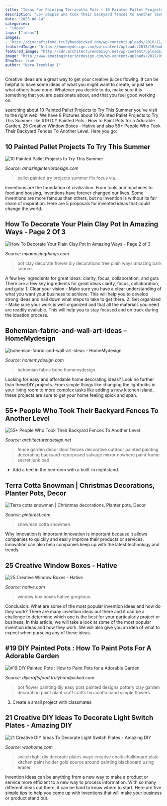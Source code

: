 ```yaml
---
title: "Ideas For Painting Terracotta Pots ~ 10 Painted Pallet Projects To Try This Summer"
description: "55+ people who took their backyard fences to another level"
date: "2023-08-14"
categories:
- "ideas"
tags: ["ideas"]
images:
- "http://diycraftsfood.trulyhandpicked.com/wp-content/uploads/2016/11/DIY-painted-flower-pots-4.jpg"
featuredImage: "https://homemydesign.com/wp-content/uploads/2018/10/bohemian-fabric-and-wall-art-ideas.jpg"
featured_image: "http://cdn.architecturendesign.net/wp-content/uploads/2016/04/AD-Garden-Fence-Decor-Ideas-27.jpg"
image: "http://www.amazinginteriordesign.com/wp-content/uploads/2017/05/10-Painted-Pallet-Projects-to-Try-This-Summer-6.jpg"
ShowToc: true
author: "Nora Tremblay I"
---
```



Creative ideas are a great way to get your creative juices flowing. It can be helpful to have some ideas of what you might want to create, or just see what others have done. Whatever you decide to do, make sure it is something that you are passionate about, and that you feel good working on.

	

		
searching about 10 Painted Pallet Projects to Try This Summer you've visit to the right web. We have 8 Pictures about 10 Painted Pallet Projects to Try This Summer like #19 DIY Painted Pots : How to Paint Pots for a Adorable Garden, 25 Creative Window Boxes - Hative and also 55+ People Who Took Their Backyard Fences To Another Level. Here you go:
		
    
## 10 Painted Pallet Projects To Try This Summer

<img loading=lazy src="http://www.amazinginteriordesign.com/wp-content/uploads/2017/05/10-Painted-Pallet-Projects-to-Try-This-Summer-6.jpg" onerror="this.onerror=null;this.src='https://tse2.mm.bing.net/th?id=OIP.G3gltTij7n-DfR4IT-AZZAHaKE&amp;pid=15.1';" alt="10 Painted Pallet Projects to Try This Summer">

_Source: amazinginteriordesign.com_

>pallet painted try projects summer flix focus via. 

	

Inventions are the foundation of civilization. From tools and machines to food and housing, inventions have forever changed our lives. Some inventions are more famous than others, but no invention is without its fair share of inspiration. Here are 5 proposals for invented ideas that could change the world.

    
## How To Decorate Your Plain Clay Pot In Amazing Ways - Page 2 Of 3

<img loading=lazy src="http://myamazingthings.com/wp-content/uploads/2016/11/diy-flower-arrangement-ideas-white-roses-tree-bark-clay-pot-decorations.jpg" onerror="this.onerror=null;this.src='https://tse2.mm.bing.net/th?id=OIP.FinX2ilFDzPMEcTfL9eYfQHaHa&amp;pid=15.1';" alt="How To Decorate Your Plain Clay Pot In Amazing Ways - Page 2 of 3">

_Source: myamazingthings.com_

>pot clay decorate flower diy decorations tree plain ways amazing bark source. 

	

A few key ingredients for great ideas: clarity, focus, collaboration, and guts
There are a few key ingredients for great ideas clarity, focus, collaboration, and guts: 1. Clear your vision - Make sure you have a clear understanding of what you want your business to achieve. This will help you to develop strong ideas and nail down what steps to take to get there.
2. Get organized - Make sure your work is well organized and that all the materials you need are readily available. This will help you to stay focused and on track during the ideation process.

    
## Bohemian-fabric-and-wall-art-ideas – HomeMydesign

<img loading=lazy src="https://homemydesign.com/wp-content/uploads/2018/10/bohemian-fabric-and-wall-art-ideas.jpg" onerror="this.onerror=null;this.src='https://tse3.mm.bing.net/th?id=OIP.aKYbG5OttNAtXeNXYJpV-gHaLH&amp;pid=15.1';" alt="bohemian-fabric-and-wall-art-ideas – HomeMydesign">

_Source: homemydesign.com_

>bohemian fabric boho homemydesign. 

	

Looking for easy and affordable home decorating ideas? Look no further than theseDIY projects. From simple things like changing the lightbulbs in your living room to more complex tasks like adding a new kitchen island, these projects are sure to get your home feeling spick and span.

    
## 55+ People Who Took Their Backyard Fences To Another Level

<img loading=lazy src="http://cdn.architecturendesign.net/wp-content/uploads/2016/04/AD-Garden-Fence-Decor-Ideas-27.jpg" onerror="this.onerror=null;this.src='https://tse1.mm.bing.net/th?id=OIP.jhXNVyeZzCAnvQqZ1TWO3wHaJ3&amp;pid=15.1';" alt="55+ People Who Took Their Backyard Fences To Another Level">

_Source: architecturendesign.net_

>fence garden decor door fences decorative outdoor painted painting decorating backyard repurposed salvage mirror nowhere paint frame secret junk bed. 

	

- Add a bed in the bedroom with a built-in nightstand.

    
## Terra Cotta Snowman | Christmas Decorations, Planter Pots, Decor

<img loading=lazy src="https://i.pinimg.com/736x/e1/95/26/e19526ef83dbbe4759b764f23d8e011f--terra-cotta-snowman.jpg" onerror="this.onerror=null;this.src='https://tse4.mm.bing.net/th?id=OIP.xKXQUOB4DLrpMuTYrHNNggDYEg&amp;pid=15.1';" alt="Terra cotta snowman | Christmas decorations, Planter pots, Decor">

_Source: pinterest.com_

>snowman cotta snowmen. 

	

Why innovation is important
Innovation is important because it allows companies to quickly and easily improve their products or services. Innovation can also help companies keep up with the latest technology and trends.

    
## 25 Creative Window Boxes - Hative

<img loading=lazy src="https://hative.com/wp-content/uploads/2016/04/window-box/19-window-box-ideas.jpg" onerror="this.onerror=null;this.src='https://tse2.mm.bing.net/th?id=OIP.j9aspp5vXGobwEHvZwfRbgHaJ7&amp;pid=15.1';" alt="25 Creative Window Boxes - Hative">

_Source: hative.com_

>window box boxes hative gorgeous. 

	

Conclusion: What are some of the most popular invention ideas and how do they work?
There are many invention ideas out there and it can be a challenge to determine which one is the best for your particularly project or business. In this article, we will take a look at some of the most popular invention ideas and how they work. We will also give you an idea of what to expect when pursuing any of these ideas.

    
## #19 DIY Painted Pots : How To Paint Pots For A Adorable Garden

<img loading=lazy src="http://diycraftsfood.trulyhandpicked.com/wp-content/uploads/2016/11/DIY-painted-flower-pots-4.jpg" onerror="this.onerror=null;this.src='https://tse1.mm.bing.net/th?id=OIP.8QwR_sfenTzbOFwJ5rs2CwHaJ4&amp;pid=15.1';" alt="#19 DIY Painted Pots : How to Paint Pots for a Adorable Garden">

_Source: diycraftsfood.trulyhandpicked.com_

>pot flower painting diy easy pots painted designs pottery clay garden decoration paint plant craft crafts terracotta hand simple flowers. 

	

3. Create a small project with classmates

    
## 21 Creative DIY Ideas To Decorate Light Switch Plates - Amazing DIY

<img loading=lazy src="http://www.woohome.com/wp-content/uploads/2013/10/DIY-Ways-To-Decorate-A-Light-Switch-Plate-9.jpg" onerror="this.onerror=null;this.src='https://tse3.mm.bing.net/th?id=OIP.19Xwx7JraZQeKjZa-qlMeQHaLE&amp;pid=15.1';" alt="21 Creative DIY Ideas To Decorate Light Switch Plates - Amazing DIY">

_Source: woohome.com_

>switch light diy decorate plates ways creative chalk chalkboard plate kitchen paint holder gold source around painting blackboard using eraser. 

	

Invention ideas can be anything from a new way to make a product or service more efficient to a new way to process information. With so many different ideas out there, it can be hard to know where to start. Here are five simple tips to help you come up with inventions that will make your business or product stand out.

